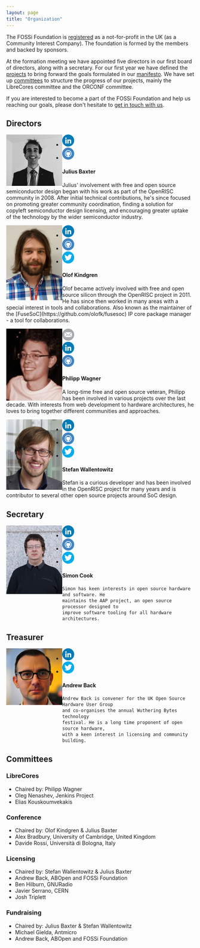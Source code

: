 ```yaml
---
layout: page
title: "Organization"
---
```


The FOSSi Foundation is
[registered](https://beta.companieshouse.gov.uk/company/09848956) as a
not-for-profit in the UK (as a Community Interest Company). The
foundation is formed by the members and backed by sponsors.

At the formation meeting we have appointed five directors in our first
board of directors, along with a secretary. For our first year we have
defined the [projects](/projects.html) to bring forward the goals
formulated in our [manifesto](/manifesto.html). We have set up
[committees](#committees) to structure the progress of our projects,
mainly the LibreCores committee and the ORCONF committee.

If you are interested to become a part of the FOSSi Foundation and
help us reaching our goals, please don't hesitate to
[get in touch with us](/getinvolved.html).


## Directors

<a name="julius"/>
<div class="row">
<div class="col-lg-3 col-md-4 col-sm-3">
  <img src="/assets/people/JuliusBaxter.jpg" align="left" width="150px">
  <ul class="share-buttons" style="padding-left: 0">
  <li><a href="https://www.linkedin.com/in/julius-baxter-78840223"><img title="Visit my LinkedIn profile" src="/assets/flat_web_icon_set/color/LinkedIn.png"></a></li>
  <li><a href="https://github.com/juliusbaxter"><img title="Visit my GitHub account" src="/assets/flat_web_icon_set/color/Github.png"></a></li>
  </ul>
</div>
<div class="col-lg-9 col-md-8 col-sm-9">
  <h4>Julius Baxter</h4>
  Julius' involvement with free and open source semiconductor design began with
  his work as part of the OpenRISC community in 2008. After initial technical
  contributions, he's since focused on promoting greater community coordination,
  finding a solution for copyleft semiconductor design licensing, and encouraging
  greater uptake of the technology by the wider semiconductor industry.
  </div>
</div>

<a name="olof"/>
<div class="row">
<div class="col-lg-3 col-md-4 col-sm-3">
  <img src="/assets/people/OlofKindgren.jpg" align="left" width="150px">
  <ul class="share-buttons" style="padding-left: 0">
  <li><a href="https://www.linkedin.com/in/olofkindgren"><img title="Visit my LinkedIn profile" src="/assets/flat_web_icon_set/color/LinkedIn.png"></a></li>
  <li><a href="https://github.com/olofk/"><img title="Visit my GitHub account" src="/assets/flat_web_icon_set/color/Github.png"></a></li>
  <li><a href="https://twitter.com/OlofKindgren"><img title="Visit my Twitter account" src="/assets/flat_web_icon_set/color/Twitter.png"></a></li>
  </ul>
</div>
<div class="col-lg-9 col-md-8 col-sm-9">
  <h4>Olof Kindgren</h4>
  Olof became actively involved with free and open source silicon through the OpenRISC project in 2011. He has since then worked in many areas with a special interest in tools and collaborations. Also known as the maintainer of the [FuseSoC](https://github.com/olofk/fusesoc) IP core package manager - a tool for collaborations.
</div>
</div>

<a name="philipp"/>
<div class="row">
<div class="col-lg-3 col-md-4 col-sm-3">
  <img src="/assets/people/PhilippWagner.jpg" align="left" width="150px">
  <ul class="share-buttons" style="padding-left: 0">
  <li><a href="mailto:mail@philipp-wagner.com"><img title="Send me an email" src="/assets/flat_web_icon_set/color/Email.png"/></a></li>
  <li><a href="https://www.linkedin.com/in/imphil"><img title="Visit my LinkedIn profile" src="/assets/flat_web_icon_set/color/LinkedIn.png"/></a></li>
  <li><a href="https://github.com/imphil"><img title="Visit my GitHub account" src="/assets/flat_web_icon_set/color/Github.png"/></a></li>
  </ul>
</div>
<div class="col-lg-9 col-md-8 col-sm-9">
  <h4>Philipp Wagner</h4>
  A long-time free and open source veteran, Philipp has been involved in various projects over the last decade. With interests from web development to hardware architectures, he loves to bring together different communities and approaches.
  </div>
</div>

<a name="wallento"/>
<div class="row">
<div class="col-lg-3 col-md-4 col-sm-3">
  <img src="/assets/people/StefanWallentowitz.png" align="left" width="150px">
  <ul class="share-buttons" style="padding-left: 0">
  <li><a href="https://www.linkedin.com/in/wallento"><img title="Visit my LinkedIn profile" src="/assets/flat_web_icon_set/color/LinkedIn.png"></a></li>
  <li><a href="https://github.com/wallento/"><img title="Visit my GitHub account" src="/assets/flat_web_icon_set/color/Github.png"></a></li>
  <li><a href="https://twitter.com/wallento"><img title="Visit my Twitter account" src="/assets/flat_web_icon_set/color/Twitter.png"></a></li>
  </ul>
</div>
<div class="col-lg-9 col-md-8 col-sm-9">
  <h4>Stefan Wallentowitz</h4>

  Stefan is a curious developer and has been involved in the
    OpenRISC project for many years and is contributor to several
    other open source projects around SoC design.

</div>
</div>

## Secretary

<a name="simon"/>
<div class="row">
<div class="col-lg-3 col-md-4 col-sm-3">
  <img src="/assets/people/SimonCook.jpg" align="left" width="150px">
  <ul class="share-buttons" style="padding-left: 0">
  <li><a href="https://www.linkedin.com/in/spcookuk"><img title="Visit my LinkedIn profile" src="/assets/flat_web_icon_set/color/LinkedIn.png"></a></li>
  <li><a href="https://github.com/simonpcook"><img title="Visit my GitHub account" src="/assets/flat_web_icon_set/color/Github.png"></a></li>
  <li><a href="https://twitter.com/simonpcook"><img title="Visit my Twitter account" src="/assets/flat_web_icon_set/color/Twitter.png"></a></li>
  </ul>
</div>
<div class="col-lg-9 col-md-8 col-sm-9">
  <h4>Simon Cook</h4>

    Simon has keen interests in open source hardware and software. He
	maintains the AAP project, an open source processor designed to
	improve software tooling for all hardware architectures.

</div>
</div>

## Treasurer

<a name="andrew"/>
<div class="row">
<div class="col-lg-3 col-md-4 col-sm-3">
  <img src="/assets/people/AndrewBack.jpg" align="left" width="150px">
  <ul class="share-buttons" style="padding-left: 0">
  <li><a href="https://uk.linkedin.com/in/andrewback"><img title="Visit my LinkedIn profile" src="/assets/flat_web_icon_set/color/LinkedIn.png"></a></li>
  <li><a href="https://twitter.com/9600"><img title="Visit my Twitter account" src="/assets/flat_web_icon_set/color/Twitter.png"></a></li>
  </ul>
</div>
<div class="col-lg-9 col-md-8 col-sm-9">
  <h4>Andrew Back</h4>

	Andrew Back is convener for the UK Open Source Hardware User Group
    and co-organises the annual Wuthering Bytes technology
    festival. He is a long time proponent of open source hardware,
    with a keen interest in licensing and community building.
</div>
</div>

## Committees

### LibreCores

* Chaired by: Philipp Wagner
* Oleg Nenashev, Jenkins Project
* Elias Kouskoumvekakis

### Conference

* Chaired by: Olof Kindgren & Julius Baxter
* Alex Bradbury, University of Cambridge, United Kingdom
* Davide Rossi, Università di Bologna, Italy

### Licensing

* Chaired by: Stefan Wallentowitz & Julius Baxter
* Andrew Back, ABOpen and FOSSi Foundation
* Ben Hilburn, GNURadio
* Javier Serrano, CERN
* Josh Triplett

### Fundraising

* Chaired by: Julius Baxter & Stefan Wallentowitz
* Michael Gielda, Antmicro
* Andrew Back, ABOpen and FOSSi Foundation
